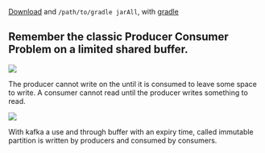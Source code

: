 [Download](http://kafka.apache.org/downloads) and `/path/to/gradle jarAll`, with [gradle](https://gradle.org/releases)


## Remember the classic Producer Consumer Problem on a limited shared buffer.

![](http://i0.wp.com/www.eexploria.com/wp-content/uploads/2012/03/Producer-Consumer-problem.png)

The producer cannot write on the until it is consumed to leave some space to write. A consumer cannot read until the producer writes something to read.

![](https://kafka.apache.org/0102/images/log_anatomy.png)

With kafka a use and through buffer with an expiry time, called immutable partition is written by producers and consumed by consumers.

